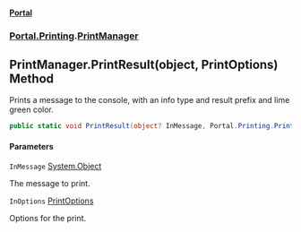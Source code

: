 #### [Portal](index.md 'index')
### [Portal.Printing](Portal.Printing.md 'Portal.Printing').[PrintManager](PrintManager.md 'Portal.Printing.PrintManager')

## PrintManager.PrintResult(object, PrintOptions) Method

Prints a message to the console, with an info type and result prefix and lime green color.

```csharp
public static void PrintResult(object? InMessage, Portal.Printing.PrintOptions? InOptions=null);
```
#### Parameters

<a name='Portal.Printing.PrintManager.PrintResult(object,Portal.Printing.PrintOptions).InMessage'></a>

`InMessage` [System.Object](https://docs.microsoft.com/en-us/dotnet/api/System.Object 'System.Object')

The message to print.

<a name='Portal.Printing.PrintManager.PrintResult(object,Portal.Printing.PrintOptions).InOptions'></a>

`InOptions` [PrintOptions](PrintOptions.md 'Portal.Printing.PrintOptions')

Options for the print.
